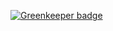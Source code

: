 
[![Greenkeeper badge](https://badges.greenkeeper.io/laopo001/XssPlatform-android.svg)](https://greenkeeper.io/)
